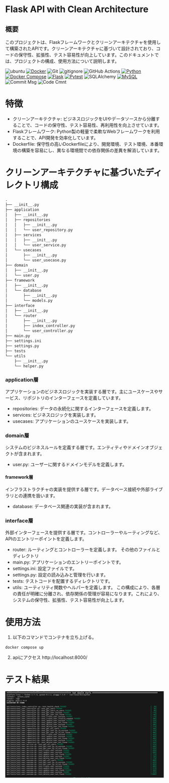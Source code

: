 # Flask API with Clean Architecture

## 概要
このプロジェクトは、Flaskフレームワークとクリーンアーキテクチャを使用して構築されたAPIです。クリーンアーキテクチャに基づいて設計されており、コードの保守性、拡張性、テスト容易性が向上しています。このドキュメントでは、プロジェクトの構成、使用方法について説明します。

![ubuntu](https://img.shields.io/badge/Ubuntu-E95420?&logo=ubuntu&logoColor=white)
[![Docker](https://img.shields.io/badge/Docker-2CA5E0?logo=docker&logoColor=white)](https://www.docker.com/)
![Git](https://img.shields.io/badge/GIT-E44C30?logo=git&logoColor=white)
![gitignore](https://img.shields.io/badge/gitignore%20io-204ECF?logo=gitignoredotio&logoColor=white)
![GitHub Actions](https://img.shields.io/badge/github%20actions-%232671E5.svg?logo=githubactions&logoColor=white)
[![Python](https://img.shields.io/badge/Python-3.11.9-blue.svg?logo=python&logoColor=blue)](https://www.python.org/)
[![Docker Compose](https://img.shields.io/badge/Docker%20Compose-v3-blue.svg)](https://docs.docker.com/compose/)
[![Flask](https://img.shields.io/badge/Flask-3.0.3-blue.svg?logo=flask&logoColor=white)](https://palletsprojects.com/p/flask/)
[![Pytest](https://img.shields.io/badge/pytest-8.2.2-blue.svg)](https://pytest.org/)
![SQLAlchemy](https://img.shields.io/badge/SQLAlchemy-2.0.30-blue.svg)
[![MySQL](https://img.shields.io/badge/MySQL-8.0.37-blue.svg?logo=mysql&logoColor=white)](https://www.mysql.com/)
![Commit Msg](https://img.shields.io/badge/Commit%20message-Eg-brightgreen.svg)
![Code Cmnt](https://img.shields.io/badge/code%20comment-Ja-brightgreen.svg)

# 特徴
+ クリーンアーキテクチャ: ビジネスロジックをUIやデータソースから分離することで、コードの保守性、テスト容易性、再利用性を向上させています。
+ Flaskフレームワーク: Python製の軽量で柔軟なWebフレームワークを利用することで、API開発を効率化しています。
+ Dockerfile: 保守性の高いDockerfileにより、開発環境、テスト環境、本番環境の構築を容易にし、異なる環境間での依存関係の差異を解消しています。

# クリーンアーキテクチャに基づいたディレクトリ構成

```
.
├── __init__.py
├── application
│   ├── __init__.py
│   ├── repositories
│   │   ├── __init__.py
│   │   └── user_repository.py
│   ├── services
│   │   ├── __init__.py
│   │   └── user_service.py
│   └── usecases
│       ├── __init__.py
│       └── user_usecase.py
├── domain
│   ├── __init__.py
│   └── user.py
├── framework
│   ├── __init__.py
│   └── database
│       ├── __init__.py
│       └── models.py
├── interface
│   ├── __init__.py
│   └── router
│       ├── __init__.py
│       ├── index_controller.py
│       └── user_controller.py
├── main.py
├── settings.ini
├── settings.py
├── tests
└── utils
    ├── __init__.py
    └── helper.py
```

### application層
アプリケーションのビジネスロジックを実装する層です。主にユースケースやサービス、リポジトリのインターフェースを定義しています。

+ repositories: データの永続化に関するインターフェースを定義します。
+ services: ビジネスロジックを実装します。
+ usecases: アプリケーションのユースケースを実装します。

### domain層
システムのビジネスルールを定義する層です。エンティティやドメインオブジェクトが含まれます。
+ user.py: ユーザーに関するドメインモデルを定義します。

#### framework層
インフラストラクチャの実装を提供する層です。データベース接続や外部ライブラリとの連携を扱います。
+ database: データベース関連の実装が含まれます。

### interface層
外部インターフェースを提供する層です。コントローラーやルーティングなど、APIのエントリーポイントを定義します。

+ router: ルーティングとコントローラーを定義します。
その他のファイルとディレクトリ
+ main.py: アプリケーションのエントリーポイントです。
+ settings.ini: 設定ファイルです。
+ settings.py: 設定の読み込みと管理を行います。
+ tests: テストコードを配置するディレクトリです。
+ utils: ユーティリティ関数やヘルパーを定義します。
この構成により、各層の責任が明確に分離され、依存関係の管理が容易になります。これにより、システムの保守性、拡張性、テスト容易性が向上します。

# 使用方法
1. 以下のコマンドでコンテナを立ち上げる。
```
docker compose up
```
2. apiにアクセス
http://localhost:8000/


# テスト結果

<p align="center">
  <img src="resources/test.png" alt="animated">
</p>

